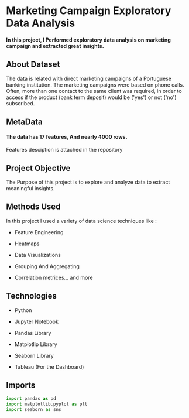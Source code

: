 
# Marketing Campaign Exploratory Data Analysis

#### In this project, I Performed exploratory data analysis on marketing campaign and extracted great insights.

## About Dataset

The data is related with direct marketing campaigns of a Portuguese banking institution. The marketing campaigns were based on phone calls. Often, more than one contact to the same client was required, in order to access if the product (bank term deposit) would be ('yes') or not ('no') subscribed.



## MetaData
#### The data has 17 features, And nearly 4000 rows.

Features desciption is attached in the repository


## Project Objective

The Purpose of this project is to explore and analyze data to extract meaningful insights.


## Methods Used

In this project I used a variety of data science techniques like :

- Feature Engineering

- Heatmaps

- Data Visualizations

- Grouping And Aggregating

- Correlation metrices... and more
## Technologies


- Python

- Jupyter Notebook

- Pandas Library

- Matplotlip Library

- Seaborn Library

- Tableau (For the Dashboard)
## Imports

```python
import pandas as pd 
import matplotlib.pyplot as plt 
import seaborn as sns 



```



